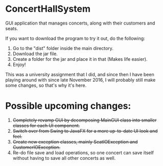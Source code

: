 # ConcertHallSystem
GUI application that manages concerts, along with their customers and seats.

If you want to download the program to try it out, do the following:

1. Go to the "dist" folder inside the main directory.
2. Download the jar file.
3. Create a folder for the jar and place it in that (Makes life easier).
4. Enjoy!

This was a university assignment that I did, and since then I have been playing around with since late November 2016, I will probably still make some changes, so that's why it's here.

# Possible upcoming changes:

1. ~~Completely revamp GUI by decomposing MainGUI class into smaller classes for each UI component.~~ 
2. ~~Switch over from Swing to JavaFX for a more up-to-date UI look and feel.~~
3. ~~Create new exception classes, mainly SeatIOException and CustomerIOException.~~
4. Re-do file save and load operations, so one concert can save itself without having to save all other concerts as well.

